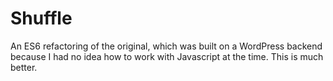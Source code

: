 # Shuffle

An ES6 refactoring of the original, which was built on a WordPress backend because I had no idea how to work with Javascript at the time. This is much better.